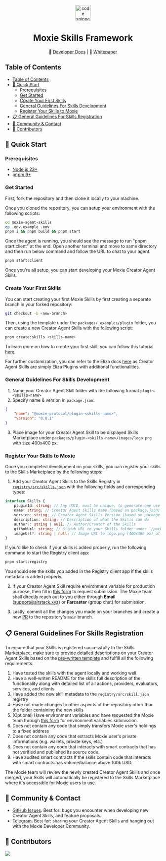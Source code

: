 <div align="center">
<a align="center" href="https://moxie.xyz" target="_blank">
    <img src="./assets/logo.avif" alt="code snippets" height=50/>
  </a>
  <h1 align="center">Moxie Skills Framework</h1>

📖 [Developer Docs](https://developer.moxie.xyz/) | 🎯 [Whitepaper](https://build.moxie.xyz/the-moxie-protocol)

</div>

## Table of Contents

- [Table of Contents](#table-of-contents)
- [🚀 Quick Start](#-quick-start)
  - [Prerequisites](#prerequisites)
  - [Get Started](#get-started)
  - [Create Your First Skills](#create-your-first-skills)
  - [General Guidelines For Skills Development](#general-guidelines-for-skills-development)
  - [Register Your Skills to Moxie](#register-your-skills-to-moxie)
- [📋 General Guidelines For Skills Registration](#-general-guidelines-for-skills-registration)
- [💬 Community \& Contact](#-community--contact)
- [👥 Contributors](#-contributors)

## 🚀 Quick Start

### Prerequisites

- [Node.js 23+](https://docs.npmjs.com/downloading-and-installing-node-js-and-npm)
- [pnpm 9+](https://pnpm.io/installation)

### Get Started

First, fork the repository and then clone it locally to your machine.

Once you cloned the repository, you can setup your environment with the following scripts:

```bash
cd moxie-agent-skills
cp .env.example .env
pnpm i && pnpm build && pnpm start
```

Once the agent is running, you should see the message to run "pnpm start:client" at the end.
Open another terminal and move to same directory and then run below command and follow the URL to chat to your agent.

```bash
pnpm start:client
```

Once you're all setup, you can start developing your Moxie Creator Agent Skills.

### Create Your First Skills

You can start creating your first Moxie Skills by first creating a separate branch in your forked repository:

```sh
git checkout -b <new-branch>
```

Then, using the template under the `packages/_examples/plugin` folder, you can create a new Creator Agent Skills with the following script:

```sh
pnpm create:skills <skills-name>
```

To learn more on how to create your first skill, you can follow this tutorial [here](https://developer.moxie.xyz/creator-agents-and-skills-marketplace/quickstart/create-your-first-skill).

For further customization, you can refer to the Eliza docs [here](https://elizaos.github.io/eliza/docs/packages/plugins/#available-plugins) as Creator Agent Skills are simply Eliza Plugins with additional functionalities.

### General Guidelines For Skills Development

1. Name your Creator Agent Skill folder with the following format `plugin-<skills-name>`
2. Specify name & version in `package.json`:

```json
{
    "name": "@moxie-protocol/plugin-<skills-name>",
    "version": "0.0.1"
}
```

3. Place image for your Creator Agent Skill to be displayed Skills Marketplace under `packages/plugin-<skills-name>/images/logo.png` with size 400x400 px.

### Register Your Skills to Moxie

Once you completed development on your skills, you can register your skills to the Skills Marketplace by the following steps:

1. Add your Creator Agent Skills to the Skills Registry in [`registry/src/skills.json`](./registry/src/skills.json) with the following fields and corresponding types:

```ts
interface Skills {
    pluginId: string; // Any UUID, must be unique, to generate one use this https://www.uuidgenerator.net/
    name: string; // Creator Agent Skills name (based on package.json)
    version: string; // Creator Agent Skills Version (based on package.json)
    description: string; // Description of what the Skills can do
    author?: string | null; // Author/Creator of the Skills
    githubUrl: string; // GitHub URL to your Skills folder under `/packages`
    imageUrl?: string | null; // Image URL to logo.png (400x400 px) of your Skills, which should be located under the `/packages/<skills-folder>/images` folder
}
```

If you'd like to check if your skills is added properly, run the following command to start the Registry client app:

```bash
pnpm start:registry
```

You should see the skills you added in the Registry client app if the skills metadata is added properly.

2. If your Creator Agent Skill require environment variable for production purpose, then fill in [this form](https://forms.gle/8hzDyCVKKLs4MkTEA) to request submission. The Moxie team shall directly reach out to you either through **Email** ([support@airstack.xyz](mailto:support@airstack.xyz)) or **Farcaster** (group chat) for submission.

3. Lastly, commit all the changes you made on your branches and create a new [PR](https://github.com/moxie-protocol/moxie-agent-skills/pulls) to the repository's `main` branch.

## 📋 General Guidelines For Skills Registration

To ensure that your Skills is registered successfully to the Skills Marketplace, make sure to provide detailed descriptions on your Creator Agent Skills based on the [pre-written template](./.github/pull_request_template.md) and fulfill all the following requirements:

1. Have tested the skills with the agent locally and working well
2. Have a well-writen README for the skills full description of the functionality along with detailed list of all actions, providers, evaluators, services, and clients.
3. Have added the new skill metadata to the `registry/src/skill.json` registry
4. Have not made changes to other aspects of the repository other than the folder containing the new skills
5. (Optional) Have environment variables and have requested the Moxie team through [this form](https://forms.gle/8hzDyCVKKLs4MkTEA) for environment variables submission.
6. Does not contain any code that simply transfers Moxie user's holdings to a fixed address
7. Does not contain any code that extracts Moxie user's private informations (e.g. wallets, private keys, etc.)
8. Does not contain any code that interacts with smart contracts that has not verified and published its source code.
9. Have audited smart contracts if the skills contain code that interacts with smart contracts has volume/balance above 100k USD.

The Moxie team will review the newly created Creator Agent Skills and once merged, your Skills will automatically be registered to the Skills Marketplace where it's accessible for Moxie users to use.

## 💬 Community & Contact

- [GitHub Issues](https://github.com/moxie-protocol/moxie-agent-skills/issues). Best for: bugs you encounter when developing new Creator Agent Skills, and feature proposals.
- [Telegram](https://t.me/+QVjX1VPh3SpmNjMx). Best for: sharing your Creator Agent Skills and hanging out with the Moxie Developer Community.

## 👥 Contributors

<a href="https://github.com/moxie-protocol/moxie-agent-skills/graphs/contributors">
  <img src="https://contrib.rocks/image?repo=moxie-protocol/moxie-agent-skills" />
</a>
